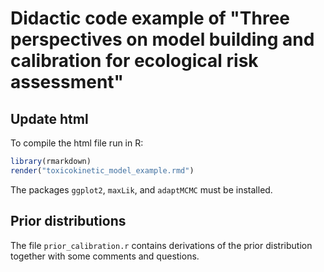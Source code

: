 # Didactic code example of "Three perspectives on model building and calibration for ecological risk assessment"



## Update html

To compile the html file run in R:
```r
library(rmarkdown)
render("toxicokinetic_model_example.rmd")
```

The packages `ggplot2`, `maxLik`, and `adaptMCMC` must be installed.

## Prior distributions

The file `prior_calibration.r` contains derivations of the prior distribution
together with some comments and questions.
